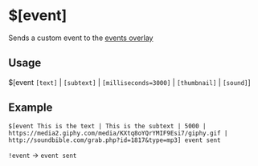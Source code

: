 # $[event]
Sends a custom event to the [events overlay](https://botisimo.com/account/overlays)

## Usage
$[event `[text]` | `[subtext]` | `[milliseconds=3000]` | `[thumbnail]` | `[sound]`]

## Example
    $[event This is the text | This is the subtext | 5000 | https://media2.giphy.com/media/KXtq8oYQrYMIF9Esi7/giphy.gif | http://soundbible.com/grab.php?id=1817&type=mp3] event sent

`!event` -> `event sent`

